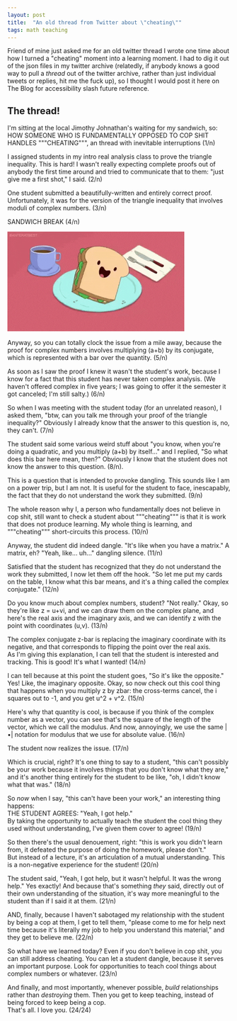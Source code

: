 ```yaml
---
layout: post
title:  "An old thread from Twitter about \"cheating\""
tags: math teaching 
---
```


Friend of mine just asked me for an old twitter thread I wrote one time about how I turned a "cheating" moment into a learning moment. I had to dig it out of the json files in my twitter archive (relatedly, if anybody knows a good way to pull a *thread* out of the twitter archive, rather than just individual tweets or replies, hit me the fuck up), so I thought I would post it here on The Blog for accessibility slash future reference.

## The thread!

I'm sitting at the local Jimothy Johnathan's waiting for my sandwich, so: HOW SOMEONE WHO IS FUNDAMENTALLY OPPOSED TO COP SHIT HANDLES """CHEATING""", an thread with inevitable interruptions (1/n)

I assigned students in my intro real analysis class to prove the triangle inequality. This is hard! I wasn't really expecting complete proofs out of anybody the first time around and tried to communicate that to them: "just give me a first shot," I said. (2/n)


One student submitted a beautifully-written and entirely correct proof. Unfortunately, it was for the version of the triangle inequality that involves moduli of complex numbers. (3/n)

SANDWICH BREAK (4/n) 

![a cartoon sandwich with a big smile dancing happily on a plate](/images/sandwich-break.gif)

Anyway, so you can totally clock the issue from a mile away, because the proof for complex numbers involves multiplying (a+b) by its conjugate, which is represented with a bar over the quantity. (5/n)

As soon as I saw the proof I knew it wasn't the student's work, because I know for a fact that this student has never taken complex analysis. (We haven't offered complex in five years; I was going to offer it the semester it got canceled; I'm still salty.) (6/n)

So when I was meeting with the student today (for an unrelated reason), I asked them, "btw, can you talk me through your proof of the triangle inequality?" Obviously I already know that the answer to this question is, no, they can't. (7/n)

The student said some various weird stuff about "you know, when you're doing a quadratic, and you multiply (a+b) by itself..." and I replied, "So what does this bar here mean, then?" Obviously I know that the student does not know the answer to this question. (8/n).

This is a question that is intended to provoke dangling. This sounds like I am on a power trip, but I am not. It is useful for the student to face, inescapably, the fact that they do not understand the work they submitted. (9/n)

The whole reason why I, a person who fundamentally does not believe in cop shit, still want to check a student about """cheating""" is that it is work that does not produce learning. My whole thing is learning, and """cheating""" short-circuits this process. (10/n)

Anyway, the student did indeed dangle. "It's like when you have a matrix." A matrix, eh? "Yeah, like... uh..." dangling silence. (11/n)

Satisfied that the student has recognized that they do not understand the work they submitted, I now let them off the hook. "So let me put my cards on the table, I know what this bar means, and it's a thing called the complex conjugate." (12/n)

Do you know much about complex numbers, student? "Not really." Okay, so they're like z = u+vi, and we can draw them on the complex plane, and here's the real axis and the imaginary axis, and we can identify z with the point with coordinates (u,v). (13/n)

The complex conjugate z-bar is replacing the imaginary coordinate with its negative, and that corresponds to flipping the point over the real axis.  
As I'm giving this explanation, I can tell that the student is interested and tracking. This is good! It's what I wanted! (14/n)

I can tell because at this point the student goes, "So it's like the opposite." Yes! Like, the imaginary opposite. Okay, so now check out this cool thing that happens when you multiply z by zbar: the cross-terms cancel, the i squares out to -1, and you get u^2 + v^2. (15/n)

Here's why that quantity is cool, is because if you think of the complex number as a vector, you can see that's the square of the length of the vector, which we call the modulus. And now, annoyingly, we use the same |•| notation for modulus that we use for absolute value. (16/n)

The student now realizes the issue. (17/n)

Which is crucial, right? It's one thing to say to a student, "this can't possibly be your work because it involves things that you don't know what they are," and it's another thing entirely for the student to be like, "oh, I didn't know what that was." (18/n)

So *now* when I say, "this can't have been your work," an interesting thing happens:  
THE STUDENT AGREES: "Yeah, I got help."  
By taking the opportunity to actually teach the student the cool thing they used without understanding, I've given them cover to agree! (19/n)

So then there's the usual denouement, right: "this is work you didn't learn from, it defeated the purpose of doing the homework, please don't."  
But instead of a lecture, it's an articulation of a mutual understanding. This is a non-negative experience for the student! (20/n)

The student said, "Yeah, I got help, but it wasn't helpful. It was the wrong help." Yes exactly! And because that's something *they* said, directly out of their own understanding of the situation, it's way more meaningful to the student than if I said it at them. (21/n)

AND, finally, because I haven't sabotaged my relationship with the student by being a cop at them, I get to tell them, "please come to me for help next time because it's literally my job to help you understand this material," and they get to believe me. (22/n)

So what have we learned today? Even if you don't believe in cop shit, you can still address cheating. You can let a student dangle, because it serves an important purpose. Look for opportunities to teach cool things about complex numbers or whatever. (23/n)

And finally, and most importantly, whenever possible, *build* relationships rather than *destroying* them. Then you get to keep teaching, instead of being forced to keep being a cop.  
That's all. I love you. (24/24)
